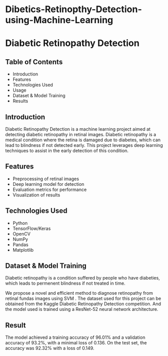 # Dibetics-Retinopthy-Detection-using-Machine-Learning

# Diabetic Retinopathy Detection
## Table of Contents
- Introduction
- Features
- Technologies Used
- Usage
- Dataset & Model Training
- Results

## Introduction

Diabetic Retinopathy Detection is a machine learning project aimed at detecting diabetic retinopathy in retinal images. Diabetic retinopathy is a medical condition where the retina is damaged due to diabetes, which can lead to blindness if not detected early. This project leverages deep learning techniques to assist in the early detection of this condition.

## Features
- Preprocessing of retinal images
- Deep learning model for detection
- Evaluation metrics for performance
- Visualization of results

## Technologies Used
- Python
- TensorFlow/Keras
- OpenCV
- NumPy
- Pandas
- Matplotlib

## Dataset & Model Training
Diabetic retinopathy is a condition suffered by people who have diabeties, which leads to permenent blindness if not treated in time.

We propose a novel and efficient method to diagnose retinopathy from retinal fundas images using SVM .
The dataset used for this project can be obtained from the Kaggle Diabetic Retinopathy Detection competition. And the model used is trained using a ResNet-52 neural network architecture.

## Result
The model achieved a training accuracy of 96.01% and a validation accuracy of 93.2%, with a minimal loss of 0.136. On the test set, the accuracy was 92.32% with a loss of 0.149. 
